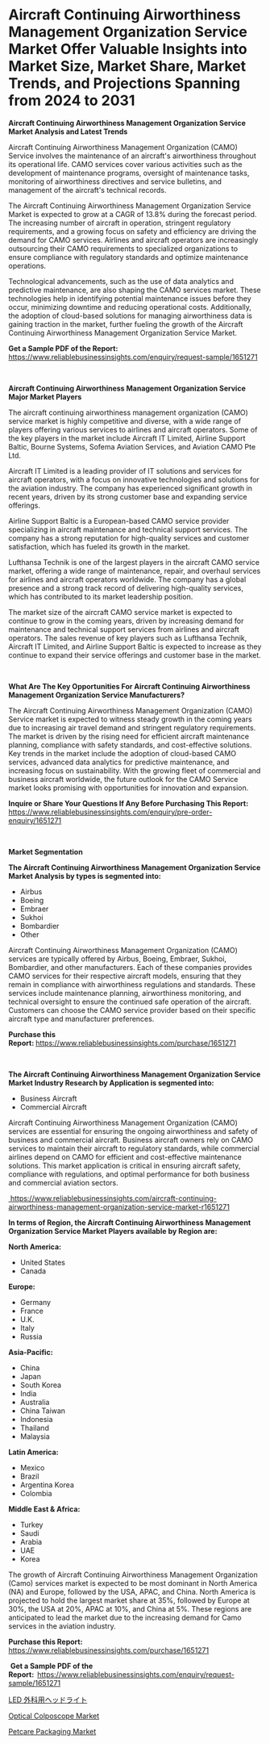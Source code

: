 <p><h1>Aircraft Continuing Airworthiness Management Organization Service Market Offer Valuable Insights into Market Size, Market Share, Market Trends, and Projections Spanning from 2024 to 2031</h1></p><p><strong>Aircraft Continuing Airworthiness Management Organization Service Market Analysis and Latest Trends</strong></p>
<p><p>Aircraft Continuing Airworthiness Management Organization (CAMO) Service involves the maintenance of an aircraft's airworthiness throughout its operational life. CAMO services cover various activities such as the development of maintenance programs, oversight of maintenance tasks, monitoring of airworthiness directives and service bulletins, and management of the aircraft's technical records.</p><p>The Aircraft Continuing Airworthiness Management Organization Service Market is expected to grow at a CAGR of 13.8% during the forecast period. The increasing number of aircraft in operation, stringent regulatory requirements, and a growing focus on safety and efficiency are driving the demand for CAMO services. Airlines and aircraft operators are increasingly outsourcing their CAMO requirements to specialized organizations to ensure compliance with regulatory standards and optimize maintenance operations.</p><p>Technological advancements, such as the use of data analytics and predictive maintenance, are also shaping the CAMO services market. These technologies help in identifying potential maintenance issues before they occur, minimizing downtime and reducing operational costs. Additionally, the adoption of cloud-based solutions for managing airworthiness data is gaining traction in the market, further fueling the growth of the Aircraft Continuing Airworthiness Management Organization Service Market.</p></p>
<p><strong>Get a Sample PDF of the Report:&nbsp;</strong> <a href="https://www.reliablebusinessinsights.com/enquiry/request-sample/1651271">https://www.reliablebusinessinsights.com/enquiry/request-sample/1651271</a></p>
<p>&nbsp;</p>
<p><strong>Aircraft Continuing Airworthiness Management Organization Service Major Market Players</strong></p>
<p><p>The aircraft continuing airworthiness management organization (CAMO) service market is highly competitive and diverse, with a wide range of players offering various services to airlines and aircraft operators. Some of the key players in the market include Aircraft IT Limited, Airline Support Baltic, Bourne Systems, Sofema Aviation Services, and Aviation CAMO Pte Ltd.</p><p>Aircraft IT Limited is a leading provider of IT solutions and services for aircraft operators, with a focus on innovative technologies and solutions for the aviation industry. The company has experienced significant growth in recent years, driven by its strong customer base and expanding service offerings.</p><p>Airline Support Baltic is a European-based CAMO service provider specializing in aircraft maintenance and technical support services. The company has a strong reputation for high-quality services and customer satisfaction, which has fueled its growth in the market.</p><p>Lufthansa Technik is one of the largest players in the aircraft CAMO service market, offering a wide range of maintenance, repair, and overhaul services for airlines and aircraft operators worldwide. The company has a global presence and a strong track record of delivering high-quality services, which has contributed to its market leadership position.</p><p>The market size of the aircraft CAMO service market is expected to continue to grow in the coming years, driven by increasing demand for maintenance and technical support services from airlines and aircraft operators. The sales revenue of key players such as Lufthansa Technik, Aircraft IT Limited, and Airline Support Baltic is expected to increase as they continue to expand their service offerings and customer base in the market.</p></p>
<p>&nbsp;</p>
<p><strong>What Are The Key Opportunities For Aircraft Continuing Airworthiness Management Organization Service Manufacturers?</strong></p>
<p><p>The Aircraft Continuing Airworthiness Management Organization (CAMO) Service market is expected to witness steady growth in the coming years due to increasing air travel demand and stringent regulatory requirements. The market is driven by the rising need for efficient aircraft maintenance planning, compliance with safety standards, and cost-effective solutions. Key trends in the market include the adoption of cloud-based CAMO services, advanced data analytics for predictive maintenance, and increasing focus on sustainability. With the growing fleet of commercial and business aircraft worldwide, the future outlook for the CAMO Service market looks promising with opportunities for innovation and expansion.</p></p>
<p><strong>Inquire or Share Your Questions If Any Before Purchasing This Report:</strong> <a href="https://www.reliablebusinessinsights.com/enquiry/pre-order-enquiry/1651271">https://www.reliablebusinessinsights.com/enquiry/pre-order-enquiry/1651271</a></p>
<p>&nbsp;</p>
<p><strong>Market Segmentation</strong></p>
<p><strong>The Aircraft Continuing Airworthiness Management Organization Service Market Analysis by types is segmented into:</strong></p>
<p><ul><li>Airbus</li><li>Boeing</li><li>Embraer</li><li>Sukhoi</li><li>Bombardier</li><li>Other</li></ul></p>
<p><p>Aircraft Continuing Airworthiness Management Organization (CAMO) services are typically offered by Airbus, Boeing, Embraer, Sukhoi, Bombardier, and other manufacturers. Each of these companies provides CAMO services for their respective aircraft models, ensuring that they remain in compliance with airworthiness regulations and standards. These services include maintenance planning, airworthiness monitoring, and technical oversight to ensure the continued safe operation of the aircraft. Customers can choose the CAMO service provider based on their specific aircraft type and manufacturer preferences.</p></p>
<p><strong>Purchase this Report:&nbsp;</strong><a href="https://www.reliablebusinessinsights.com/purchase/1651271">https://www.reliablebusinessinsights.com/purchase/1651271</a></p>
<p>&nbsp;</p>
<p><strong>The Aircraft Continuing Airworthiness Management Organization Service Market Industry Research by Application is segmented into:</strong></p>
<p><ul><li>Business Aircraft</li><li>Commercial Aircraft</li></ul></p>
<p><p>Aircraft Continuing Airworthiness Management Organization (CAMO) services are essential for ensuring the ongoing airworthiness and safety of business and commercial aircraft. Business aircraft owners rely on CAMO services to maintain their aircraft to regulatory standards, while commercial airlines depend on CAMO for efficient and cost-effective maintenance solutions. This market application is critical in ensuring aircraft safety, compliance with regulations, and optimal performance for both business and commercial aviation sectors.</p></p>
<p><a href="https://www.reliablebusinessinsights.com/aircraft-continuing-airworthiness-management-organization-service-market-r1651271">&nbsp;https://www.reliablebusinessinsights.com/aircraft-continuing-airworthiness-management-organization-service-market-r1651271</a></p>
<p><strong>In terms of Region, the Aircraft Continuing Airworthiness Management Organization Service Market Players available by Region are:</strong></p>
<p>
    <p> <strong> North America: </strong>
        <ul>
            <li>United States</li>
            <li>Canada</li>
        </ul>
        </p> 
    <p> <strong> Europe: </strong>
        <ul>
            <li>Germany</li>
            <li>France</li>
            <li>U.K.</li>
            <li>Italy</li>
            <li>Russia</li>
        </ul>
        </p> 
    <p> <strong> Asia-Pacific: </strong>
        <ul>
            <li>China</li>
            <li>Japan</li>
            <li>South Korea</li>
            <li>India</li>
            <li>Australia</li>
            <li>China Taiwan</li>
            <li>Indonesia</li>
            <li>Thailand</li>
            <li>Malaysia</li>
        </ul>
        </p> 
    <p> <strong> Latin America: </strong>
        <ul>
            <li>Mexico</li>
            <li>Brazil</li>
            <li>Argentina Korea</li>
            <li>Colombia</li>
        </ul>
        </p> 
    <p> <strong> Middle East & Africa: </strong>
        <ul>
            <li>Turkey</li>
            <li>Saudi</li>
            <li>Arabia</li>
            <li>UAE</li>
            <li>Korea</li>
        </ul>
    </p>
    </p>
<p><p>The growth of Aircraft Continuing Airworthiness Management Organization (Camo) services market is expected to be most dominant in North America (NA) and Europe, followed by the USA, APAC, and China. North America is projected to hold the largest market share at 35%, followed by Europe at 30%, the USA at 20%, APAC at 10%, and China at 5%. These regions are anticipated to lead the market due to the increasing demand for Camo services in the aviation industry.</p></p>
<p><strong>Purchase this Report: </strong><a href="https://www.reliablebusinessinsights.com/purchase/1651271">https://www.reliablebusinessinsights.com/purchase/1651271</a></p>
<p>&nbsp;<strong>Get a Sample PDF of the Report:&nbsp;&nbsp;</strong><a href="https://www.reliablebusinessinsights.com/enquiry/request-sample/1651271">https://www.reliablebusinessinsights.com/enquiry/request-sample/1651271</a></p>
<p><strong></strong></p>
<p><p><a href="https://github.com/mohamedbakry57/Market-Research-Report-List-4/blob/main/3052257125405.md">LED 外科用ヘッドライト</a></p><p><a href="https://medium.com/@joshavis90/analyzing-optical-colposcope-market-dynamics-and-growth-drivers-and-forecasted-for-period-from-2024-63f83cc694fb">Optical Colposcope Market</a></p><p><a href="https://github.com/joanneharris67856/Market-Research-Report-List-1/blob/main/petcare-packaging-market.md">Petcare Packaging Market</a></p></p>